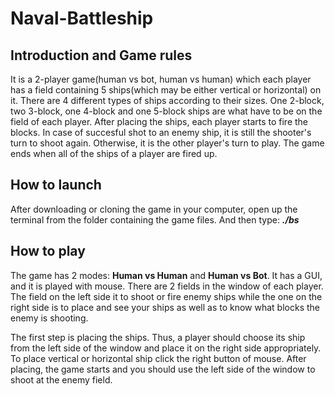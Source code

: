 # Naval-Battleship

## Introduction and Game rules
It is a 2-player game(human vs bot, human vs human) which each player has a field containing 5 ships(which may be 
either vertical or horizontal) on it. There are 4 different types of ships according to their sizes. One 2-block, 
two 3-block, one 4-block and one 5-block ships are what have to be on the field of each player. After placing the 
ships, each player starts to fire the blocks. In case of succesful shot to an enemy ship, it is still the shooter's 
turn to shoot again. Otherwise, it is the other player's turn to play. The game ends when all of the ships of a 
player are fired up.

## How to launch
After downloading or cloning the game in your computer, open up the terminal from the folder containing the game files.
And then type: **_./bs_**

## How to play
The game has 2 modes: **Human vs Human** and **Human vs Bot**.
It has a GUI, and it is played with mouse. There are 2 fields in the window of each player.
The field on the left side it to shoot or fire enemy ships while the one on the right side is to
place and see your ships as well as to know what blocks the enemy is shooting.

The first step is placing the ships. Thus, a player should choose its ship from the left side of the window
and place it on the right side appropriately. To place vertical or horizontal ship click the right button of mouse.
After placing, the game starts and you should use the left side of the window to shoot at the enemy field.